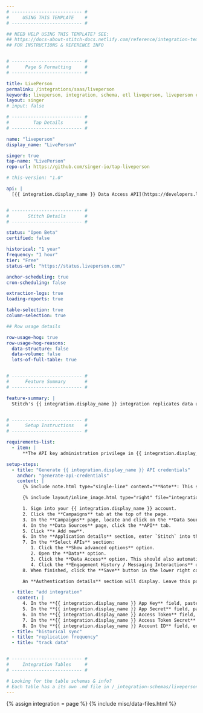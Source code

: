 ```yaml
---
# -------------------------- #
#     USING THIS TEMPLATE    #
# -------------------------- #

## NEED HELP USING THIS TEMPLATE? SEE:
## https://docs-about-stitch-docs.netlify.com/reference/integration-templates/saas/
## FOR INSTRUCTIONS & REFERENCE INFO


# -------------------------- #
#      Page & Formatting     #
# -------------------------- #

title: LivePerson
permalink: /integrations/saas/liveperson
keywords: liveperson, integration, schema, etl liveperson, liveperson etl, liveperson schema
layout: singer
# input: false

# -------------------------- #
#         Tap Details        #
# -------------------------- #

name: "liveperson"
display_name: "LivePerson"

singer: true 
tap-name: "LivePerson"
repo-url: https://github.com/singer-io/tap-liveperson

# this-version: "1.0"

api: |
  [{{ integration.display_name }} Data Access API](https://developers.liveperson.com/data-access-api-overview.html){:target="new"}


# -------------------------- #
#       Stitch Details       #
# -------------------------- #

status: "Open Beta"
certified: false

historical: "1 year"
frequency: "1 hour"
tier: "Free"
status-url: "https://status.liveperson.com/"

anchor-scheduling: true
cron-scheduling: false

extraction-logs: true
loading-reports: true

table-selection: true
column-selection: true

## Row usage details

row-usage-hog: true
row-usage-hog-reasons:
  data-structure: false
  data-volume: false
  lots-of-full-table: true


# -------------------------- #
#      Feature Summary       #
# -------------------------- #

feature-summary: |
  Stitch's {{ integration.display_name }} integration replicates data using the {{ integration.api | flatify | strip }}. Refer to the [Schema](#schema) section for a list of objects available for replication.


# -------------------------- #
#      Setup Instructions    #
# -------------------------- #

requirements-list:
  - item: |
      **The API key administration privilege in {{ integration.display_name }}**. This is required to generate API credentials in {{ integration.display_name }}.

setup-steps:
  - title: "Generate {{ integration.display_name }} API credentials"
    anchor: "generate-api-credentials"
    content: |
      {% include note.html type="single-line" content="**Note**: This step requires the LivePerson API key administration privilege." %}

      {% include layout/inline_image.html type="right" file="integrations/liveperson-api-credentials.png" alt="" max-width="450px" %}

      1. Sign into your {{ integration.display_name }} account.
      2. Click the **Campaigns** tab at the top of the page.
      3. On the **Campaigns** page, locate and click on the **Data Sources** link.
      4. On the **Data Sources** page, click the **API** tab.
      5. Click **+ Add new**.
      6. In the **Application details** section, enter `Stitch` into the **Application name** and **Developer name** fields.
      7. In the **Select APIs** section:
         1. Click the **Show advanced options** option.
         2. Open the **Data** option.
         3. Click the **Data Access** option. This should also automatically check the **Data Access API** option.
         4. Click the **Engagement History / Messaging Interactions** option. This should also automatically check the **Interaction History** option.
      8. When finished, click the **Save** button in the lower right corner of the page.

      An **Authentication details** section will display. Leave this page open for now - you'll need it in the next step.

  - title: "add integration"
    content: |
      4. In the **{{ integration.display_name }} App Key** field, paste value from the **App key** field in {{ integration.display_name }}.
      5. In the **{{ integration.display_name }} App Secret** field, paste the value from the **Secret** field in {{ integration.display_name }}.
      6. In the **{{ integration.display_name }} Access Token** field, paste the value from the **Access token** field in {{ integration.display_name }}.
      7. In the **{{ integration.display_name }} Access Token Secret** field, paste the value from the **Access token secret** field in {{ integration.display_name }}.
      8. In the **{{ integration.display_name }} Account ID** field, enter your {{ integration.display_name }} account ID.
  - title: "historical sync"
  - title: "replication frequency"
  - title: "track data"


# -------------------------- #
#     Integration Tables     #
# -------------------------- #

# Looking for the table schemas & info?
# Each table has a its own .md file in /_integration-schemas/liveperson
---
```

{% assign integration = page %}
{% include misc/data-files.html %}